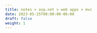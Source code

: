 ```yaml
---
title: notes > asp.net > web apps > mvc
date: 2023-05-25T00:00:00-06:00
draft: false
weight: 1
---
```


